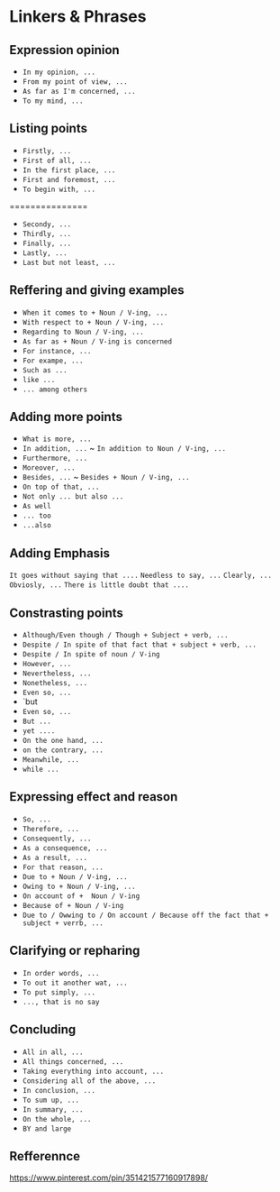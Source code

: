 # Linkers & Phrases
## Expression opinion

- `In my opinion, ...`
- `From my point of view, ...`
- `As far as I'm concerned, ...`
- `To my mind, ...`

## Listing points

- `Firstly, ...`
- `First of all, ...`
- `In the first place, ...`
- `First and foremost, ...`
- `To begin with, ... `

===============

- `Secondy, ... `
- `Thirdly, ... `
- `Finally, ... `
- `Lastly, ... `
- `Last but not least, ... `

## Reffering and giving examples

- `When it comes to + Noun / V-ing, ...` 
- `With respect to + Noun / V-ing, ...`
- `Regarding to Noun / V-ing, ...`
- `As far as + Noun / V-ing is concerned`
- `For instance, ...`
- `For exampe, ...`
- `Such as ...`
- `like ...`
- `... among others`

## Adding more points

- `What is more, ...`   
- `In addition, ...` ~ `In addition to Noun / V-ing, ...`
- `Furthermore, ...`
- `Moreover, ...`
- `Besides, ...` ~ `Besides + Noun / V-ing, ...`
- `On top of that, ...`
- `Not only ... but also ...`
- `As well`
- `... too`
- `...also`

## Adding Emphasis

`It goes without saying that ....`
`Needless to say, ...`
`Clearly, ...`
`Obviosly, ...`
`There is little doubt that ....`

## Constrasting points

- `Although/Even though / Though + Subject + verb, ...`
- `Despite / In spite of that fact that + subject + verb, ...`
- `Despite / In spite of noun / V-ing`
- `However, ...`
- `Nevertheless, ...`
- `Nonetheless, ...`
- `Even so, ...`
- `but 
- `Even so, ...`
- `But ...`
- `yet ....`
- `On the one hand, ...`
- `on the contrary, ...`
- `Meanwhile, ...`
- `while ...`

## Expressing effect and reason

- `So, ...`
- `Therefore, ...`
- `Consequently, ...`
- `As a consequence, ... `
- `As a result, ...`
- `For that reason, ...`
- `Due to + Noun / V-ing, ...`
- `Owing to + Noun / V-ing, ...`
- `On account of +  Noun / V-ing`
- `Because of + Noun / V-ing`
- `Due to / Owwing to / On account / Because off the fact that + subject + verrb, ...`

## Clarifying or repharing
- `In order words, ...`
- `To out it another wat, ...`
- `To put simply, ...`
- `..., that is no say`

## Concluding
- `All in all, ...`
- `All things concerned, ...`
- `Taking everything into account, ...`
- `Considering all of the above, ...`
- `In conclusion, ...`
- `To sum up, ...`
- `In summary, ...`
- `On the whole, ...`
- `BY and large`

## Refferennce
https://www.pinterest.com/pin/351421577160917898/
